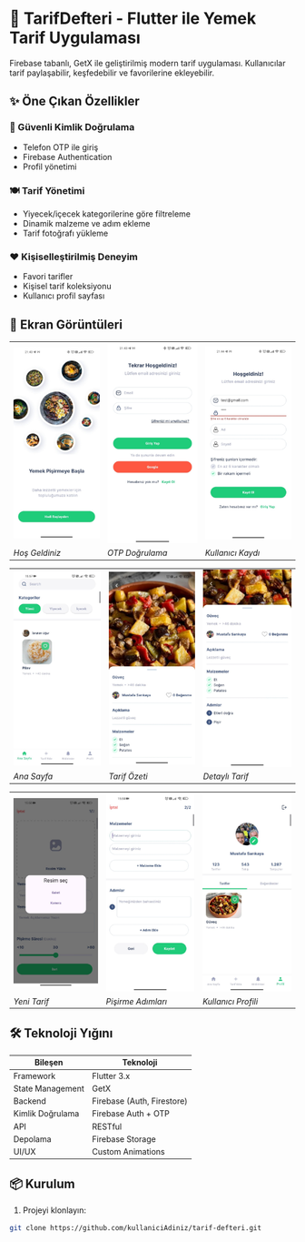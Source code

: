 # 🍳 TarifDefteri - Flutter ile Yemek Tarif Uygulaması

Firebase tabanlı, GetX ile geliştirilmiş modern tarif uygulaması. Kullanıcılar tarif paylaşabilir, keşfedebilir ve favorilerine ekleyebilir.

## ✨ Öne Çıkan Özellikler

### 🔐 Güvenli Kimlik Doğrulama
- Telefon OTP ile giriş
- Firebase Authentication
- Profil yönetimi

### 🍽️ Tarif Yönetimi
- Yiyecek/içecek kategorilerine göre filtreleme
- Dinamik malzeme ve adım ekleme
- Tarif fotoğrafı yükleme

### ❤️ Kişiselleştirilmiş Deneyim
- Favori tarifler
- Kişisel tarif koleksiyonu
- Kullanıcı profil sayfası

## 📱 Ekran Görüntüleri

<div align="center">
  <table>
    <tr>
      <td><img src="assets/screens/onboarding.jpeg" width="200" alt="Hoş Geldiniz Ekranı"></td>
      <td><img src="assets/screens/login.jpeg" width="200" alt="OTP Giriş Ekranı"></td>
      <td><img src="assets/screens/register.jpeg" width="200" alt="Kayıt Ekranı"></td>
    </tr>
    <tr>
      <td><i>Hoş Geldiniz</i></td>
      <td><i>OTP Doğrulama</i></td>
      <td><i>Kullanıcı Kaydı</i></td>
    </tr>
  </table>

  <table>
    <tr>
      <td><img src="assets/screens/homepage.jpeg" width="200" alt="Ana Sayfa"></td>
      <td><img src="assets/screens/meal_card.jpeg" width="200" alt="Tarif Kartı"></td>
      <td><img src="assets/screens/meal_detail.jpeg" width="200" alt="Tarif Detayı"></td>
    </tr>
    <tr>
      <td><i>Ana Sayfa</i></td>
      <td><i>Tarif Özeti</i></td>
      <td><i>Detaylı Tarif</i></td>
    </tr>
  </table>

  <table>
    <tr>
      <td><img src="assets/screens/add_meal.jpeg" width="200" alt="Tarif Ekleme"></td>
      <td><img src="assets/screens/description.jpeg" width="200" alt="Adım Ekleme"></td>
      <td><img src="assets/screens/profile.jpeg" width="200" alt="Profil"></td>
    </tr>
    <tr>
      <td><i>Yeni Tarif</i></td>
      <td><i>Pişirme Adımları</i></td>
      <td><i>Kullanıcı Profili</i></td>
    </tr>
  </table>
</div>

## 🛠️ Teknoloji Yığını

| Bileşen          | Teknoloji                     |
|------------------|-------------------------------|
| Framework        | Flutter 3.x                   |
| State Management | GetX                          |
| Backend          | Firebase (Auth, Firestore)    |
| Kimlik Doğrulama | Firebase Auth + OTP           |
| API              | RESTful                       |
| Depolama         | Firebase Storage              |
| UI/UX            | Custom Animations             |

## 📦 Kurulum

1. Projeyi klonlayın:
```bash
git clone https://github.com/kullaniciAdiniz/tarif-defteri.git
